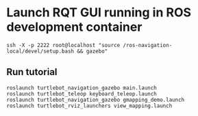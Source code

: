 # Launch RQT GUI running in ROS development container

```
ssh -X -p 2222 root@localhost "source /ros-navigation-local/devel/setup.bash && gazebo"
```

## Run tutorial

```
roslaunch turtlebot_navigation_gazebo main.launch
roslaunch turtlebot_teleop keyboard_teleop.launch
roslaunch turtlebot_navigation_gazebo gmapping_demo.launch
roslaunch turtlebot_rviz_launchers view_mapping.launch
```
